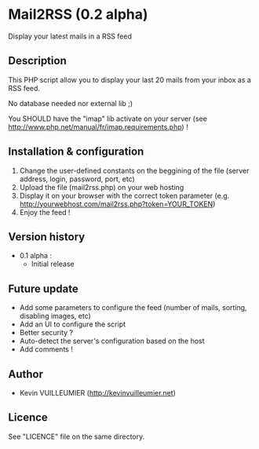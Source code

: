 Mail2RSS (0.2 alpha)
====================

Display your latest mails in a RSS feed

Description
-----------

This PHP script allow you to display your last 20 mails from your inbox as a RSS feed.

No database needed nor external lib ;)

You SHOULD have the "imap" lib activate on your server (see http://www.php.net/manual/fr/imap.requirements.php) !

Installation & configuration
----------------------------

1. Change the user-defined constants on the beggining of the file (server address, login, password, port, etc)
2. Upload the file (mail2rss.php) on your web hosting
3. Display it on your browser with the correct token parameter (e.g. http://yourwebhost.com/mail2rss.php?token=YOUR_TOKEN)
4. Enjoy the feed !

Version history
---------------

+ 0.1 alpha :
	- Initial release

Future update
-------------

- Add some parameters to configure the feed (number of mails, sorting, disabling images, etc)
- Add an UI to configure the script
- Better security ?
- Auto-detect the server's configuration based on the host
- Add comments !

Author
------

- Kevin VUILLEUMIER (http://kevinvuilleumier.net)

Licence
-------

See "LICENCE" file on the same directory.
